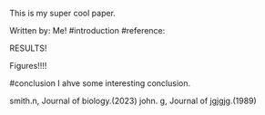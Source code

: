This is my super cool paper. 

Written by: Me!
#introduction
#reference:

RESULTS!

Figures!!!!

#conclusion
I ahve some interesting conclusion.

smith.n, Journal of biology.(2023)
john. g, Journal of jgjgjg.(1989)
